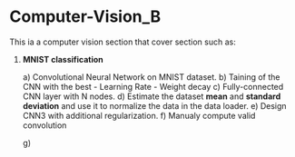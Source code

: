 # Computer-Vision_B

This ia a computer vision section that cover section such as: 

1) **MNIST classification** 

	a) Convolutional Neural Network on MNIST dataset.
	b) Taining of the CNN with the best 
		- Learning Rate 
		- Weight decay
	c) Fully-connected CNN layer with N nodes.
	d) Estimate the dataset **mean** and **standard deviation** and use it to normalize the data in the data loader.
	e) Design CNN3 with additional regularization.
	f) Manualy compute valid convolution

	<add image>

	g) 